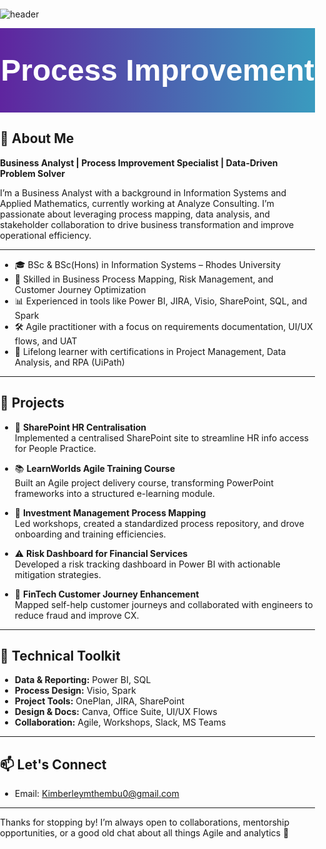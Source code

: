 ![header](https://capsule-render.vercel.app/api?type=waving&height=300&color=gradient&text=Welcome%20to%20my%20GitHub)

<!DOCTYPE html>
<html lang="en">
<head>
  <meta charset="UTF-8">
  <title>Process Improvement Banner</title>
  <style>
    body {
      margin: 0;
      padding: 0;
    }
    .banner {
      background: linear-gradient(to right, #5f259f, #3a9bbf); /* Purple to blue gradient */
      color: white;
      font-weight: bold;
      font-size: 48px;
      font-family: Arial, sans-serif;
      text-align: center;
      padding: 40px 0;
    }
  </style>
</head>
<body>
  <div class="banner">Process Improvement</div>
</body>
</html>

## 💼 About Me

**Business Analyst | Process Improvement Specialist | Data-Driven Problem Solver**



I’m a Business Analyst with a background in Information Systems and Applied Mathematics, currently working at Analyze Consulting. I’m passionate about leveraging process mapping, data analysis, and stakeholder collaboration to drive business transformation and improve operational efficiency.

---



- 🎓 BSc & BSc(Hons) in Information Systems – Rhodes University  
- 🔁 Skilled in Business Process Mapping, Risk Management, and Customer Journey Optimization  
- 📊 Experienced in tools like Power BI, JIRA, Visio, SharePoint, SQL, and Spark  
- 🛠️ Agile practitioner with a focus on requirements documentation, UI/UX flows, and UAT  
- 🧠 Lifelong learner with certifications in Project Management, Data Analysis, and RPA (UiPath)

---

## 🚀 Projects


- 📁 **SharePoint HR Centralisation**  
  Implemented a centralised SharePoint site to streamline HR info access for People Practice.

- 📚 **LearnWorlds Agile Training Course**  
  Built an Agile project delivery course, transforming PowerPoint frameworks into a structured e-learning module.

- 🔁 **Investment Management Process Mapping**  
  Led workshops, created a standardized process repository, and drove onboarding and training efficiencies.

- ⚠️ **Risk Dashboard for Financial Services**  
  Developed a risk tracking dashboard in Power BI with actionable mitigation strategies.

- 💸 **FinTech Customer Journey Enhancement**  
  Mapped self-help customer journeys and collaborated with engineers to reduce fraud and improve CX.

---

## 🧰 Technical Toolkit

- **Data & Reporting:** Power BI, SQL  
- **Process Design:** Visio, Spark  
- **Project Tools:** OnePlan, JIRA, SharePoint  
- **Design & Docs:** Canva, Office Suite, UI/UX Flows  
- **Collaboration:** Agile, Workshops, Slack, MS Teams  

---

## 📫 Let's Connect

- Email: [Kimberleymthembu0@gmail.com](mailto:Kimberleymthembu0@gmail.com)  

---

Thanks for stopping by! I’m always open to collaborations, mentorship opportunities, or a good old chat about all things Agile and analytics 🌱
